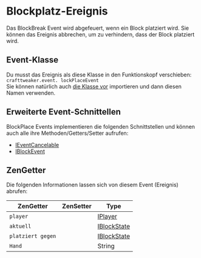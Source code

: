 
# Blockplatz-Ereignis

Das BlockBreak Event wird abgefeuert, wenn ein Block platziert wird. Sie können das Ereignis abbrechen, um zu verhindern, dass der Block platziert wird.

## Event-Klasse
Du musst das Ereignis als diese Klasse in den Funktionskopf verschieben:  
`crafttweaker.event. lockPlaceEvent`  
Sie können natürlich auch [die Klasse vor](/AdvancedFunctions/Import/) importieren und dann diesen Namen verwenden.

## Erweiterte Event-Schnittellen
BlockPlace Events implementieren die folgenden Schnittstellen und können auch alle ihre Methoden/Getters/Setter aufrufen:

- [IEventCancelable](/Vanilla/Events/Events/IEventCancelable/)
- [IBlockEvent](/Vanilla/Events/Events/IBlockEvent/)


## ZenGetter
Die folgenden Informationen lassen sich von diesem Event (Ereignis) abrufen:

| ZenGetter         | ZenSetter | Type                                        |
| ----------------- | --------- | ------------------------------------------- |
| `player`          |           | [IPlayer](/Vanilla/Players/IPlayer/)        |
| `aktuell`         |           | [IBlockState](/Vanilla/Blocks/IBlockState/) |
| `platziert gegen` |           | [IBlockState](/Vanilla/Blocks/IBlockState/) |
| `Hand`            |           | String                                      |
